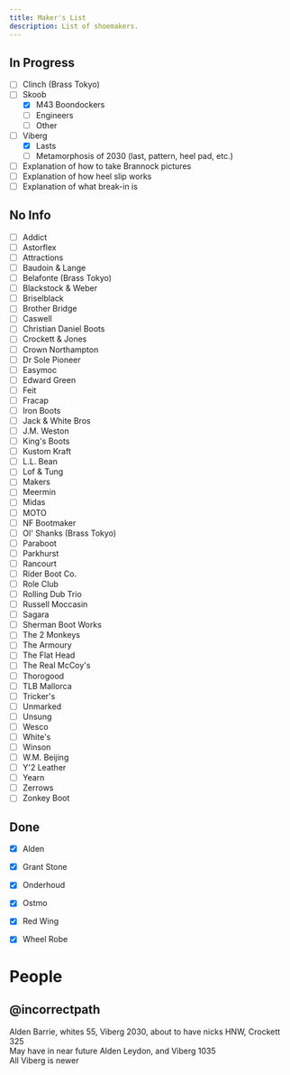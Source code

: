 ```yaml
---
title: Maker's List
description: List of shoemakers.
---
```


## In Progress
- [ ] Clinch (Brass Tokyo)
- [ ] Skoob
    - [x] M43 Boondockers
    - [ ] Engineers
    - [ ] Other
- [ ] Viberg
    - [x] Lasts
    - [ ] Metamorphosis of 2030 (last, pattern, heel pad, etc.)

- [ ] Explanation of how to take Brannock pictures
- [ ] Explanation of how heel slip works
- [ ] Explanation of what break-in is

## No Info

- [ ] Addict
- [ ] Astorflex
- [ ] Attractions
- [ ] Baudoin & Lange
- [ ] Belafonte (Brass Tokyo)
- [ ] Blackstock & Weber
- [ ] Briselblack
- [ ] Brother Bridge
- [ ] Caswell
- [ ] Christian Daniel Boots
- [ ] Crockett & Jones
- [ ] Crown Northampton
- [ ] Dr Sole Pioneer
- [ ] Easymoc
- [ ] Edward Green
- [ ] Feit
- [ ] Fracap
- [ ] Iron Boots
- [ ] Jack & White Bros
- [ ] J.M. Weston
- [ ] King's Boots
- [ ] Kustom Kraft
- [ ] L.L. Bean
- [ ] Lof & Tung
- [ ] Makers
- [ ] Meermin
- [ ] Midas
- [ ] MOTO
- [ ] NF Bootmaker
- [ ] Ol' Shanks (Brass Tokyo)
- [ ] Paraboot
- [ ] Parkhurst
- [ ] Rancourt
- [ ] Rider Boot Co.
- [ ] Role Club
- [ ] Rolling Dub Trio
- [ ] Russell Moccasin
- [ ] Sagara
- [ ] Sherman Boot Works
- [ ] The 2 Monkeys
- [ ] The Armoury
- [ ] The Flat Head
- [ ] The Real McCoy's
- [ ] Thorogood
- [ ] TLB Mallorca
- [ ] Tricker's
- [ ] Unmarked
- [ ] Unsung
- [ ] Wesco
- [ ] White's
- [ ] Winson
- [ ] W.M. Beijing
- [ ] Y'2 Leather
- [ ] Yearn
- [ ] Zerrows
- [ ] Zonkey Boot

## Done

- [x] Alden
- [x] Grant Stone
- [x] Onderhoud
- [x] Ostmo
- [x] Red Wing
- [x] Wheel Robe


# People

## @incorrectpath
Alden Barrie, whites 55, Viberg 2030, about to have nicks HNW, Crockett 325  
May have in near future Alden Leydon, and Viberg 1035  
All Viberg is newer  


